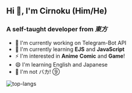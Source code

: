 ## Hi 👋, I'm Cirnoku (Him/He)

### A self-taught developer from *東方*

- 🔭 I'm currently working on Telegram-Bot API
- 🌱 I'm currently learning **EJS** and **JavaScript**
- ⚡ I'm interested in **Anime** **Comic** and **Game**!
- 😄 I'm learning English and Japanese
- 🤔 I'm not バカ! ⑨

![top-langs](https://github-readme-stats.vercel.app/api/top-langs/?username=GLASS20&layout=compact&hide_border=true)
